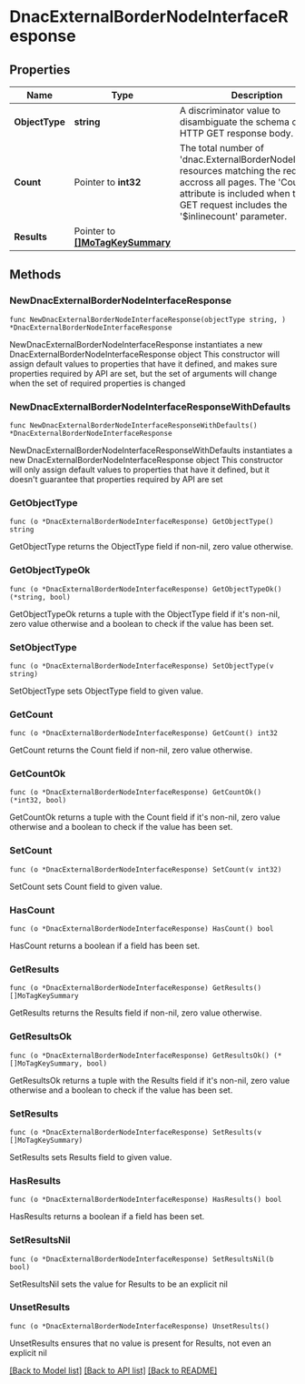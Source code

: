 # DnacExternalBorderNodeInterfaceResponse

## Properties

Name | Type | Description | Notes
------------ | ------------- | ------------- | -------------
**ObjectType** | **string** | A discriminator value to disambiguate the schema of a HTTP GET response body. | 
**Count** | Pointer to **int32** | The total number of &#39;dnac.ExternalBorderNodeInterface&#39; resources matching the request, accross all pages. The &#39;Count&#39; attribute is included when the HTTP GET request includes the &#39;$inlinecount&#39; parameter. | [optional] 
**Results** | Pointer to [**[]MoTagKeySummary**](MoTagKeySummary.md) |  | [optional] 

## Methods

### NewDnacExternalBorderNodeInterfaceResponse

`func NewDnacExternalBorderNodeInterfaceResponse(objectType string, ) *DnacExternalBorderNodeInterfaceResponse`

NewDnacExternalBorderNodeInterfaceResponse instantiates a new DnacExternalBorderNodeInterfaceResponse object
This constructor will assign default values to properties that have it defined,
and makes sure properties required by API are set, but the set of arguments
will change when the set of required properties is changed

### NewDnacExternalBorderNodeInterfaceResponseWithDefaults

`func NewDnacExternalBorderNodeInterfaceResponseWithDefaults() *DnacExternalBorderNodeInterfaceResponse`

NewDnacExternalBorderNodeInterfaceResponseWithDefaults instantiates a new DnacExternalBorderNodeInterfaceResponse object
This constructor will only assign default values to properties that have it defined,
but it doesn't guarantee that properties required by API are set

### GetObjectType

`func (o *DnacExternalBorderNodeInterfaceResponse) GetObjectType() string`

GetObjectType returns the ObjectType field if non-nil, zero value otherwise.

### GetObjectTypeOk

`func (o *DnacExternalBorderNodeInterfaceResponse) GetObjectTypeOk() (*string, bool)`

GetObjectTypeOk returns a tuple with the ObjectType field if it's non-nil, zero value otherwise
and a boolean to check if the value has been set.

### SetObjectType

`func (o *DnacExternalBorderNodeInterfaceResponse) SetObjectType(v string)`

SetObjectType sets ObjectType field to given value.


### GetCount

`func (o *DnacExternalBorderNodeInterfaceResponse) GetCount() int32`

GetCount returns the Count field if non-nil, zero value otherwise.

### GetCountOk

`func (o *DnacExternalBorderNodeInterfaceResponse) GetCountOk() (*int32, bool)`

GetCountOk returns a tuple with the Count field if it's non-nil, zero value otherwise
and a boolean to check if the value has been set.

### SetCount

`func (o *DnacExternalBorderNodeInterfaceResponse) SetCount(v int32)`

SetCount sets Count field to given value.

### HasCount

`func (o *DnacExternalBorderNodeInterfaceResponse) HasCount() bool`

HasCount returns a boolean if a field has been set.

### GetResults

`func (o *DnacExternalBorderNodeInterfaceResponse) GetResults() []MoTagKeySummary`

GetResults returns the Results field if non-nil, zero value otherwise.

### GetResultsOk

`func (o *DnacExternalBorderNodeInterfaceResponse) GetResultsOk() (*[]MoTagKeySummary, bool)`

GetResultsOk returns a tuple with the Results field if it's non-nil, zero value otherwise
and a boolean to check if the value has been set.

### SetResults

`func (o *DnacExternalBorderNodeInterfaceResponse) SetResults(v []MoTagKeySummary)`

SetResults sets Results field to given value.

### HasResults

`func (o *DnacExternalBorderNodeInterfaceResponse) HasResults() bool`

HasResults returns a boolean if a field has been set.

### SetResultsNil

`func (o *DnacExternalBorderNodeInterfaceResponse) SetResultsNil(b bool)`

 SetResultsNil sets the value for Results to be an explicit nil

### UnsetResults
`func (o *DnacExternalBorderNodeInterfaceResponse) UnsetResults()`

UnsetResults ensures that no value is present for Results, not even an explicit nil

[[Back to Model list]](../README.md#documentation-for-models) [[Back to API list]](../README.md#documentation-for-api-endpoints) [[Back to README]](../README.md)


